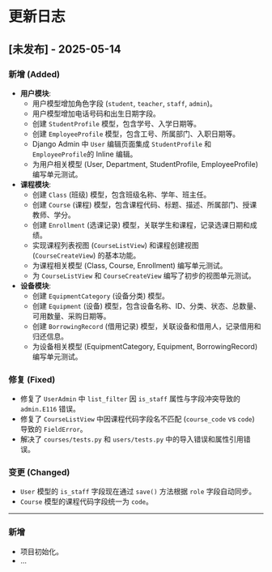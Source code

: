 # 更新日志

## [未发布] - 2025-05-14  

### 新增 (Added)
- **用户模块**:
    - 用户模型增加角色字段 (`student`, `teacher`, `staff`, `admin`)。
    - 用户模型增加电话号码和出生日期字段。
    - 创建 `StudentProfile` 模型，包含学号、入学日期等。
    - 创建 `EmployeeProfile` 模型，包含工号、所属部门、入职日期等。
    - Django Admin 中 `User` 编辑页面集成 `StudentProfile` 和 `EmployeeProfile`的 Inline 编辑。
    - 为用户相关模型 (User, Department, StudentProfile, EmployeeProfile) 编写单元测试。
- **课程模块**:
    - 创建 `Class` (班级) 模型，包含班级名称、学年、班主任。
    - 创建 `Course` (课程) 模型，包含课程代码、标题、描述、所属部门、授课教师、学分。
    - 创建 `Enrollment` (选课记录) 模型，关联学生和课程，记录选课日期和成绩。
    - 实现课程列表视图 (`CourseListView`) 和课程创建视图 (`CourseCreateView`) 的基本功能。
    - 为课程相关模型 (Class, Course, Enrollment) 编写单元测试。
    - 为 `CourseListView` 和 `CourseCreateView` 编写了初步的视图单元测试。
- **设备模块**:
    - 创建 `EquipmentCategory` (设备分类) 模型。
    - 创建 `Equipment` (设备) 模型，包含设备名称、ID、分类、状态、总数量、可用数量、采购日期等。
    - 创建 `BorrowingRecord` (借用记录) 模型，关联设备和借用人，记录借用和归还信息。
    - 为设备相关模型 (EquipmentCategory, Equipment, BorrowingRecord) 编写单元测试。

### 修复 (Fixed)
- 修复了 `UserAdmin` 中 `list_filter` 因 `is_staff` 属性与字段冲突导致的 `admin.E116` 错误。
- 修复了 `CourseListView` 中因课程代码字段名不匹配 (`course_code` vs `code`) 导致的 `FieldError`。
- 解决了 `courses/tests.py` 和 `users/tests.py` 中的导入错误和属性引用错误。

### 变更 (Changed)
- `User` 模型的 `is_staff` 字段现在通过 `save()` 方法根据 `role` 字段自动同步。
- `Course` 模型的课程代码字段统一为 `code`。

---


### 新增
- 项目初始化。
- ...
